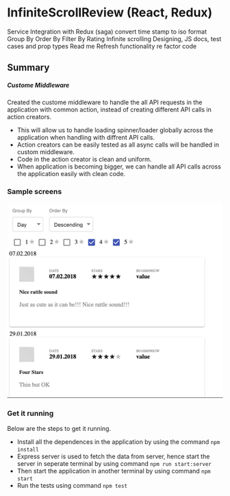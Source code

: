 # InfiniteScrollReview (React, Redux)


Service Integration with Redux (saga)
convert time stamp to iso format
Group By
Order By
Filter By Rating
Infinite scrolling
Designing, 
JS docs,
test cases and prop types
Read me
Refresh functionality
re factor code 

## Summary


##### Custome Middleware
Created the custome middleware to handle the all API requests in the application with common action, instead of creating different API calls in action creators.
 
- This will allow us to handle loading spinner/loader globally across the application when handling with diffrent API calls.
- Action creators can be easily tested as all async calls will be handled in custom middleware.
- Code in the action creator is clean and uniform.
- When application is becoming bigger, we can handle all API calls across the application easily with clean code.

### Sample screens

![sample](docs/sample.png)

### Get it running
Below are the steps to get it running.

 - Install all the dependences in the application by using the command ``` npm install ```
 - Express server is used to fetch the data from server, hence start the server in seperate terminal by using command `` npm run start:server ``
 - Then start the application in another terminal by using command ``` npm start ```
 - Run the tests using command ``` npm test ```

